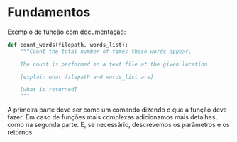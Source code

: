 # Fundamentos

Exemplo de função com documentação:
```py
def count_words(filepath, words_list):
	"""Count the total number of times these words appear.

    The count is performed on a text file at the given location.

    [explain what filepath and words_list are]

    [what is returned]
    """
```
A primeira parte deve ser como um comando dizendo o que a função deve fazer. Em caso de funções mais complexas adicionamos mais detalhes, como na segunda parte. E, se necessário, descrevemos os parâmetros e os retornos.